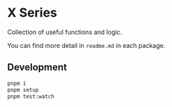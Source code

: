 # X Series

Collection of useful functions and logic.

You can find more detail in `readme.md` in each package.

## Development

```sh
pnpm i
pnpm setup
pnpm test:watch
```
